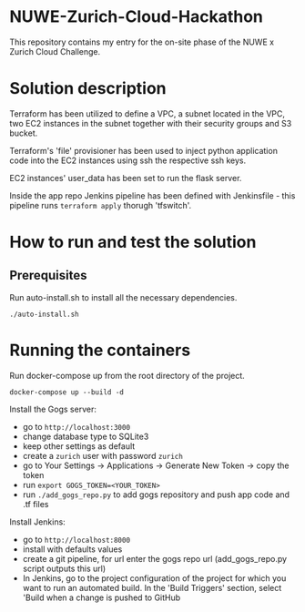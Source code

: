 # NUWE-Zurich-Cloud-Hackathon
This repository contains my entry for the on-site phase of the NUWE x Zurich Cloud Challenge.
# Solution description
Terraform has been utilized to define a VPC, a subnet located in the VPC, two EC2 instances in the subnet together with their security groups and S3 bucket.

Terraform's 'file' provisioner has been used to inject python application code into the EC2 instances using ssh the respective ssh keys.

EC2 instances' user_data has been set to run the flask server.

Inside the app repo Jenkins pipeline has been defined with Jenkinsfile - this pipeline runs `terraform apply` thorugh 'tfswitch'.

# How to run and test the solution
## Prerequisites
Run auto-install.sh to install all the necessary dependencies.
```
./auto-install.sh
```
# Running the containers
Run docker-compose up from the root directory of the project.
```
docker-compose up --build -d
```
Install the Gogs server:
- go to `http://localhost:3000`
- change database type to SQLite3
- keep other settings as default
- create a `zurich` user with password `zurich`
- go to Your Settings -> Applications -> Generate New Token -> copy the token
- run `export GOGS_TOKEN=<YOUR_TOKEN>`
- run `./add_gogs_repo.py` to add gogs repository and push app code and .tf files

Install Jenkins:
- go to `http://localhost:8000`
- install with defaults values
- create a git pipeline, for url enter the gogs repo url (add_gogs_repo.py script outputs this url)
- In Jenkins, go to the project configuration of the project for which you want to run an automated build. In the 'Build Triggers' section, select 'Build when a change is pushed to GitHub